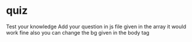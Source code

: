 # quiz
Test your knowledge 
Add your question in js file given in the array it would work fine 
also you can change the bg given in the body tag
